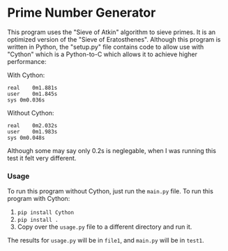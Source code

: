 # Prime Number Generator

This program uses the "Sieve of Atkin" algorithm to sieve primes. It is an optimized version of the "Sieve of Eratosthenes". Although this program is written in Python, the "setup.py" file contains code to allow use with "Cython" which is a Python-to-C which allows it to achieve higher performance:

With Cython:
```
real	0m1.881s
user	0m1.845s
sys	0m0.036s
```
Without Cython:
```
real	0m2.032s
user	0m1.983s
sys	0m0.048s
```

Although some may say only 0.2s is neglegable, when I was running this test it felt very different. 

### Usage

To run this program without Cython, just run the `main.py` file.
To run this program with Cython:
1. `pip install Cython`
2. `pip install .`
3. Copy over the `usage.py` file to a different directory and run it.

The results for `usage.py` will be in `file1`, and `main.py` will be in `test1`.






















